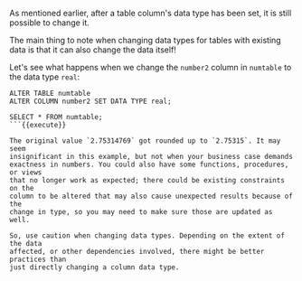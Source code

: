 As mentioned earlier, after a table column's data type has been set, it is 
still possible to change it.  

The main thing to note when changing data types for tables with existing data 
is that it can also change the data itself!

Let's see what happens when we change the `number2` column in `numtable` to the
 data type `real`:

```
ALTER TABLE numtable
ALTER COLUMN number2 SET DATA TYPE real;

SELECT * FROM numtable;
```{{execute}}

The original value `2.75314769` got rounded up to `2.75315`. It may seem 
insignificant in this example, but not when your business case demands 
exactness in numbers. You could also have some functions, procedures, or views 
that no longer work as expected; there could be existing constraints on the 
column to be altered that may also cause unexpected results because of the 
change in type, so you may need to make sure those are updated as well.

So, use caution when changing data types. Depending on the extent of the data 
affected, or other dependencies involved, there might be better practices than 
just directly changing a column data type.
